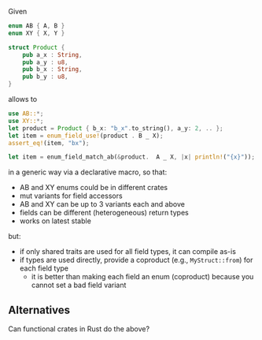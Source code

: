 Given

```rust
enum AB { A, B }
enum XY { X, Y }

struct Product {
    pub a_x : String,
    pub a_y : u8,
    pub b_x : String,
    pub b_y : u8,
}
```

allows to

```rust
use AB::*;
use XY::*;
let product = Product { b_x: "b_x".to_string(), a_y: 2, .. }; 
let item = enum_field_use!(product . B _ X);
assert_eq!(item, "bx");

let item = enum_field_match_ab(&product.  A _ X, |x| println!("{x}"));
```

in a generic way via a declarative macro, so that:
- AB and XY enums could be in different crates
- mut variants for field accessors
- AB and XY can be up to 3 variants each and above
- fields can be different (heterogeneous) return types
- works on latest stable


but:
- if only shared traits are used for all field types, it can compile as-is
- if types are used directly, provide a coproduct (e.g., `MyStruct::from`) for each field type
  - it is better than making each field an enum (coproduct) because you cannot set a bad field variant

## Alternatives

Can functional crates in Rust do the above?
